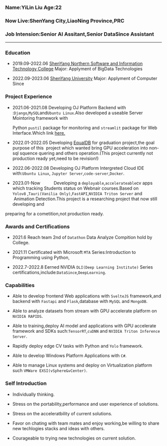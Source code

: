 ### Name:YiLin Liu           Age:22

### Now Live:ShenYang City,LiaoNing Province,PRC

### Job Intension:Senior AI Assitant,Senior DataSince Assistant

---

### Education

- 2019.09-2022.06     [ShenYang Northern Software and Information Technology College](https://www.baidu.com/link?url=z6QKwCjqmJ_yTS1Emcg0lYbIau3DRHga4oHjzrW3OmJ3JjzomKjNJ4uvSSa5JrY3&wd=&eqid=a798b431000619ce00000002641d3665)  Major: Applyment of BigData Technologies

- 2022.09-2023.06     [ShenYang University](https://www.baidu.com/link?url=KdmF9QJdkfCuMk3dO8GhwX1l0wA4YQH_9rJvoewijfTJFN1HibC5rQY6zPIzvTzj&wd=&eqid=a23f6ea90017aabd00000002641d3685)  Major: Applyment of Computer Since

### Project Experience

- 2021.06-2021.08     Developing OJ Platform Backend with :`Django`,`MySQL`and`Ubuntu Linux`.Also developed a useable Server Mointoring framework with
  
  Python `pustil` package for monitoring and `streamlit` package for Web Interface.Which link [here.](https://github.com/RosterMouch/Elins-Python-Server-Monitor)

- 2022.01-2022.05     Developing [EqualDB](https://github.com/RosterMouch/EQual-DB) for graduation project,the goal purpose of this  project which wanted bring GPU acceleration into non-sql squence quering and others operation.(This project currently not production ready yet,need to be revision!)

- 2022.06-2022.08     Developing OJ Platform Intergreted Cloud IDE with:`Ubuntu Linux`, `Jupyter Server`,`code-server`,`Docker`.

- 2023.01-Now           Developing a `deployable`,`accelerateable`cv apps which tracking Students status on Webnair courses.Based on `Yolov8` ,`Tauri(Vanilia Only)`,`FastAPI`,`NVIDIA Triton Server` and  Animation Detection.This project is a researching project that now still developing and 

preparing for a cometition,not production ready.

### Awards and Certifications

- 2021.6    Reach team 2nd of `Datathon` Data Analyze Compition hold by College.

- 2021.11  Certificated with Microsoft `MTA` Series:Introduction to Programming using Python,

- 2022.7-2022.8 Eerned NVIDIA `DLI(Deep Learning Institute)` Series certifications,include:`DataSince`,`DeepLearning`.

### Capabilities

- Able to develop frontend Web applications with `SvelteJS` framework,and backend with `Fastapi` and `Flask`,database with `MySQL` and `MongoDB`.

- Able to analyze datasets from stream with GPU accelerate platform on `NVIDIA RAPIDS`.

- Able to training,deploy AI model and applications with GPU accelerate framework and SDKs such:`TensorRT`,`cuDNN` and `NVIDIA Triton Inference Server`.

- Rapidly deploy edge CV tasks with Python and `Yolo` framework.

- Able to develop Windows Platform Applications with `C#`.

- Able to manage Linux systems and deploy on Virtualization platform such `VMWare EXSI(vSphere&vCenter)`.

### Self Introduction

- Individually thinking.

- Stress on the portability,performance and user experience of solutions.

- Stress on the acceleratbility of current solutions.

- Favor on chating with team mates and enjoy working,be willing to share new techlogies stacks and ideas with others.

- Courageable to trying new technologies on current solution. 


